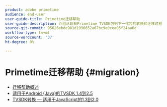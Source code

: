 ```yaml
---
product: adobe primetime
audience: end-user
user-guide-title: Primetime迁移帮助
user-guide-description: 介绍从现有Primetime TVSDK包到下一代包的转换和迁移过程。
source-git-commit: 95626ebde981d1996652a67bc9e0cea05f24aa6d
workflow-type: tm+mt
source-wordcount: '37'
ht-degree: 0%

---
```



# Primetime迁移帮助 {#migration}

+ [迁移帮助概述](home.md)
+ [适用于Android (Java)的TVSDK 1.4到2.5](tvsdk-14-25-android.md)
+ [TVSDK转换 — 适用于JavaScript的1.3到2.0](tvsdk-13-to-20-for-javascript.md)
